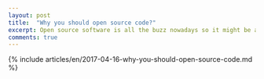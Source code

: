 ```yaml
---
layout: post
title:  "Why you should open source code?"
excerpt: Open source software is all the buzz nowadays so it might be a good time to think about whether you can release parts of the project you are working on. In this article you'll get some pointers about the Pros and Cons of OSS and where you should start.
comments: true
---
```

{% include articles/en/2017-04-16-why-you-should-open-source-code.md %}